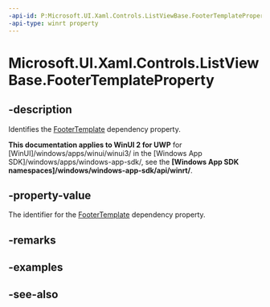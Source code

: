 ```yaml
---
-api-id: P:Microsoft.UI.Xaml.Controls.ListViewBase.FooterTemplateProperty
-api-type: winrt property
---
```


<!-- Property syntax
public Windows.UI.Xaml.DependencyProperty FooterTemplateProperty { get; }
-->

# Microsoft.UI.Xaml.Controls.ListViewBase.FooterTemplateProperty

## -description
Identifies the [FooterTemplate](listviewbase_footertemplate.md) dependency property.

**This documentation applies to WinUI 2 for UWP** for [WinUI]/windows/apps/winui/winui3/ in the [Windows App SDK]/windows/apps/windows-app-sdk/, see the **[Windows App SDK namespaces]/windows/windows-app-sdk/api/winrt/**.

## -property-value
The identifier for the [FooterTemplate](listviewbase_footertemplate.md) dependency property.

## -remarks

## -examples

## -see-also
